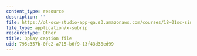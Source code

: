 ```yaml
---
content_type: resource
description: ''
file: https://ol-ocw-studio-app-qa.s3.amazonaws.com/courses/18-01sc-single-variable-calculus-fall-2010/795c357b0fc2a715b6f913f43d38ed99_twzGBqPeW0M.srt
file_type: application/x-subrip
resourcetype: Other
title: 3play caption file
uid: 795c357b-0fc2-a715-b6f9-13f43d38ed99
---
```

